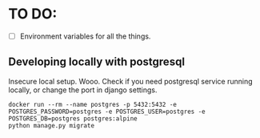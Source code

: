 # TO DO:
- [ ] Environment variables for all the things.

## Developing locally with postgresql
Insecure local setup. Wooo.
Check if you need postgresql service running locally, or change the port in django settings.
```
docker run --rm --name postgres -p 5432:5432 -e POSTGRES_PASSWORD=postgres -e POSTGRES_USER=postgres -e POSTGRES_DB=postgres postgres:alpine
python manage.py migrate
```
